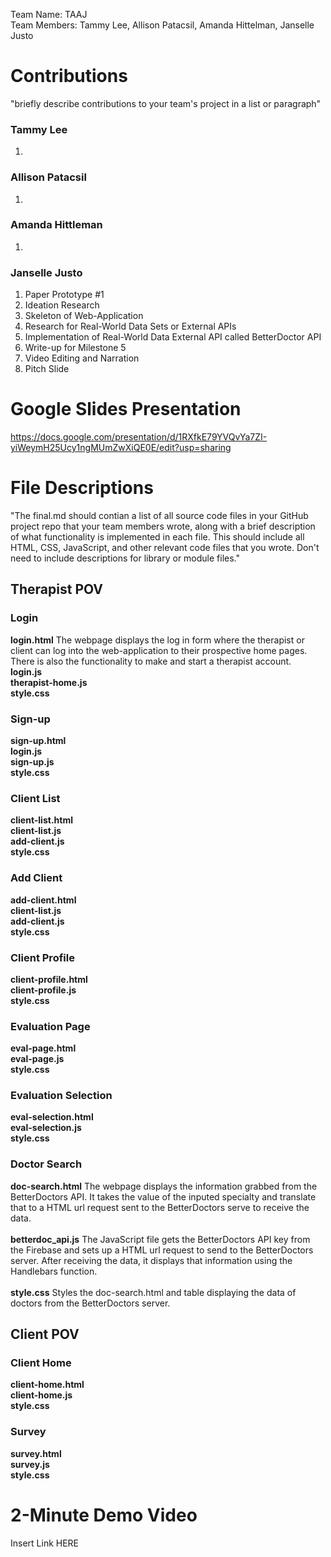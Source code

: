 Team Name: TAAJ <br>
Team Members: Tammy Lee, Allison Patacsil, Amanda Hittelman, Janselle Justo

# Contributions
"briefly describe contributions to your team's project in a list or paragraph"

### Tammy Lee
1. 

### Allison Patacsil
1. 

### Amanda Hittleman
1. 

### Janselle Justo
1. Paper Prototype #1
2. Ideation Research
3. Skeleton of Web-Application
4. Research for Real-World Data Sets or External APIs
5. Implementation of Real-World Data External API called BetterDoctor API
6. Write-up for Milestone 5
7. Video Editing and Narration
8. Pitch Slide

# Google Slides Presentation
https://docs.google.com/presentation/d/1RXfkE79YVQvYa7ZI-yiWeymH25Ucy1ngMUmZwXiQE0E/edit?usp=sharing

# File Descriptions
"The final.md should contian a list of all source code files in your GitHub project repo that your team members wrote, along with a brief description of what functionality is implemented in each file. This should include all HTML, CSS, JavaScript, and other relevant code files that you wrote. Don't need to include descriptions for library or module files."
## Therapist POV
### Login
<b>login.html</b> The webpage displays the log in form where the therapist or client can log into the web-application to their prospective home pages. There is also the functionality to make and start a therapist account.<br>
<b>login.js</b><br>
<b>therapist-home.js</b><br>
<b>style.css</b><br>
### Sign-up
<b>sign-up.html</b><br>
<b>login.js</b><br>
<b>sign-up.js</b><br>
<b>style.css</b><br>
### Client List
<b>client-list.html</b><br>
<b>client-list.js</b><br>
<b>add-client.js</b><br>
<b>style.css</b><br>
### Add Client
<b>add-client.html</b><br>
<b>client-list.js</b><br>
<b>add-client.js</b><br>
<b>style.css</b><br>
### Client Profile
<b>client-profile.html</b><br>
<b>client-profile.js</b><br>
<b>style.css</b><br>
### Evaluation Page
<b>eval-page.html</b><br>
<b>eval-page.js</b><br>
<b>style.css</b><br>
### Evaluation Selection
<b>eval-selection.html</b><br>
<b>eval-selection.js</b><br>
<b>style.css</b><br>
### Doctor Search
<b>doc-search.html</b> The webpage displays the information grabbed from the BetterDoctors API. It takes the value of the inputed specialty and translate that to a HTML url request sent to the BetterDoctors serve to receive the data.<br><br>
<b>betterdoc_api.js</b> The JavaScript file gets the BetterDoctors API key from the Firebase and sets up a HTML url request to send to the BetterDoctors server. After receiving the data, it displays that information using the Handlebars function.<br><br>
<b>style.css</b> Styles the doc-search.html and table displaying the data of doctors from the BetterDoctors server.<br>
## Client POV
### Client Home
<b>client-home.html</b><br>
<b>client-home.js</b><br>
<b>style.css</b><br>
### Survey
<b>survey.html</b><br>
<b>survey.js</b><br>
<b>style.css</b><br>
# 2-Minute Demo Video
Insert Link HERE
